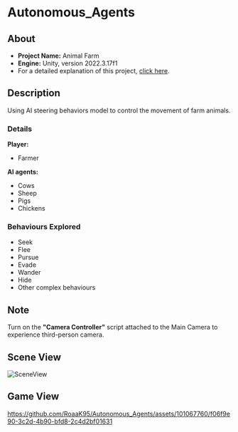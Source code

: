 # Autonomous_Agents  
## About
- **Project Name:** Animal Farm  
- **Engine:** Unity, version 2022.3.17f1  
- For a detailed explanation of this project, [click here](https://roaak95.github.io/Portfolio/Projects/Animal_Farm.html).
  
## Description  
Using AI steering behaviors model to control the movement of farm animals.  

### Details
**Player:**  
- Farmer    

**AI agents:** 
- Cows
- Sheep
- Pigs
- Chickens

### Behaviours Explored   
- Seek
- Flee
- Pursue
- Evade
- Wander
- Hide  
- Other complex behaviours

## Note  
Turn on the **"Camera Controller"** script attached to the Main Camera to experience third-person camera.    

## Scene View 

![SceneView](https://github.com/RoaaK95/Autonomous_Agents/assets/101067760/adc80379-07c9-4eec-908f-57e3fc73cd06)    

## Game View 

https://github.com/RoaaK95/Autonomous_Agents/assets/101067760/f06f9e90-3c2d-4b90-bfd8-2c4d2bf01631



